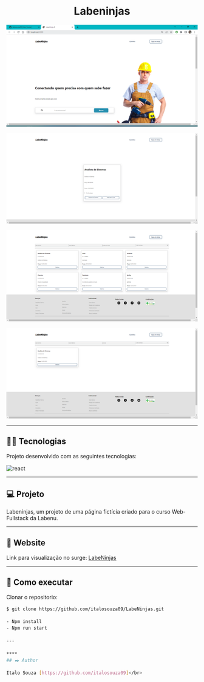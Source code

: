 <h1 align="center">Labeninjas</h1>



<p align="center"><img src='https://github.com/italosouza09/LabeNinjas/blob/main/screenshots/ScreenShot_20220912175527.png' alt='Home'></p>
<p align="center"><img src="https://github.com/italosouza09/LabeNinjas/blob/main/screenshots/ScreenShot_20220912175629.png" alt="Detalhes"></p>
<p align"center"><img src="https://github.com/italosouza09/LabeNinjas/blob/main/screenshots/ScreenShot_20220912180038.png" alt="Lista"></p>
<p align="center><img src="https://github.com/italosouza09/LabeNinjas/blob/main/screenshots/ScreenShot_20220912180101.png" alt="Cart"></p>
<p align="center><img src="https://github.com/italosouza09/LabeNinjas/blob/main/screenshots/ScreenShot_20220912180123.png" alt="Cadastre"></p>
<p align="center"><img src="https://github.com/italosouza09/LabeNinjas/blob/main/screenshots/ScreenShot_20220912180202.png" alt="Search"></p>

---

## 👨‍💻 Tecnologias

Projeto desenvolvido com as seguintes tecnologias:

<img align="center" src="https://img.shields.io/badge/React-20232A?style=for-the-badge&logo=react&logoColor=61DAFB" alt="react" />

---
## 💻 Projeto


Labeninjas, um projeto de uma página fictícia criado para o curso Web-Fullstack da Labenu.

---

## 📲 Website

Link para visualização no surge: [LabeNinjas](https://labeninjas4.surge.sh/)

---

## 🚀 Como executar

 Clonar o repositorio:

```bash
$ git clone https://github.com/italosouza09/LabeNinjas.git

- Npm install
- Npm run start

---

****
## ✒️ Author

Italo Souza [https://github.com/italosouza09]</br>

